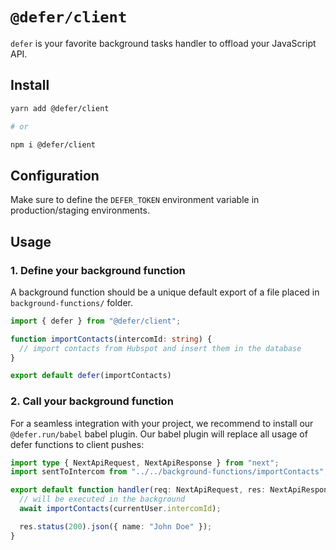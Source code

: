 # `@defer/client`

`defer` is your favorite background tasks handler to offload your JavaScript API.


## Install


```sh
yarn add @defer/client

# or

npm i @defer/client
```

## Configuration

Make sure to define the `DEFER_TOKEN` environment variable in production/staging environments.

## Usage


### 1. Define your background function

A background function should be a unique default export of a file placed in `background-functions/` folder.

```ts
import { defer } from "@defer/client";

function importContacts(intercomId: string) {
  // import contacts from Hubspot and insert them in the database
}

export default defer(importContacts)
```


### 2. Call your background function

For a seamless integration with your project, we recommend to install our `@defer.run/babel` babel plugin.
Our babel plugin will replace all usage of defer functions to client pushes:

```ts
import type { NextApiRequest, NextApiResponse } from "next";
import sentToIntercom from "../../background-functions/importContacts";

export default function handler(req: NextApiRequest, res: NextApiResponse) {
  // will be executed in the background
  await importContacts(currentUser.intercomId);

  res.status(200).json({ name: "John Doe" });
}
```
